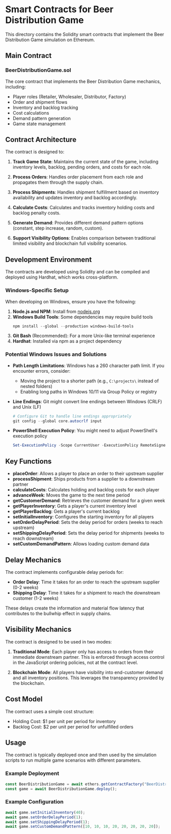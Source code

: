 # Smart Contracts for Beer Distribution Game

This directory contains the Solidity smart contracts that implement the Beer Distribution Game simulation on Ethereum.

## Main Contract

### BeerDistributionGame.sol

The core contract that implements the Beer Distribution Game mechanics, including:

- Player roles (Retailer, Wholesaler, Distributor, Factory)
- Order and shipment flows
- Inventory and backlog tracking
- Cost calculations
- Demand pattern generation
- Game state management

## Contract Architecture

The contract is designed to:

1. **Track Game State**: Maintains the current state of the game, including inventory levels, backlog, pending orders, and costs for each role.

2. **Process Orders**: Handles order placement from each role and propagates them through the supply chain.

3. **Process Shipments**: Handles shipment fulfillment based on inventory availability and updates inventory and backlog accordingly.

4. **Calculate Costs**: Calculates and tracks inventory holding costs and backlog penalty costs.

5. **Generate Demand**: Provides different demand pattern options (constant, step increase, random, custom).

6. **Support Visibility Options**: Enables comparison between traditional limited visibility and blockchain full visibility scenarios.

## Development Environment

The contracts are developed using Solidity and can be compiled and deployed using Hardhat, which works cross-platform.

### Windows-Specific Setup

When developing on Windows, ensure you have the following:

1. **Node.js and NPM**: Install from [nodejs.org](https://nodejs.org/)
2. **Windows Build Tools**: Some dependencies may require build tools
   ```powershell
   npm install --global --production windows-build-tools
   ```
3. **Git Bash** (Recommended): For a more Unix-like terminal experience
4. **Hardhat**: Installed via npm as a project dependency

### Potential Windows Issues and Solutions

- **Path Length Limitations**: Windows has a 260 character path limit. If you encounter errors, consider:
  - Moving the project to a shorter path (e.g., `C:\projects\` instead of nested folders)
  - Enabling long paths in Windows 10/11 via Group Policy or registry

- **Line Endings**: Git might convert line endings between Windows (CRLF) and Unix (LF)
  ```powershell
  # Configure Git to handle line endings appropriately
  git config --global core.autocrlf input
  ```

- **PowerShell Execution Policy**: You might need to adjust PowerShell's execution policy
  ```powershell
  Set-ExecutionPolicy -Scope CurrentUser -ExecutionPolicy RemoteSigned
  ```

## Key Functions

- **placeOrder**: Allows a player to place an order to their upstream supplier
- **processShipment**: Ships products from a supplier to a downstream partner
- **calculateCosts**: Calculates holding and backlog costs for each player
- **advanceWeek**: Moves the game to the next time period
- **getCustomerDemand**: Retrieves the customer demand for a given week
- **getPlayerInventory**: Gets a player's current inventory level
- **getPlayerBacklog**: Gets a player's current backlog
- **setInitialInventory**: Configures the starting inventory for all players
- **setOrderDelayPeriod**: Sets the delay period for orders (weeks to reach upstream)
- **setShippingDelayPeriod**: Sets the delay period for shipments (weeks to reach downstream)
- **setCustomDemandPattern**: Allows loading custom demand data

## Delay Mechanics

The contract implements configurable delay periods for:

- **Order Delay**: Time it takes for an order to reach the upstream supplier (0-2 weeks)
- **Shipping Delay**: Time it takes for a shipment to reach the downstream customer (1-2 weeks)

These delays create the information and material flow latency that contributes to the bullwhip effect in supply chains.

## Visibility Mechanics

The contract is designed to be used in two modes:

1. **Traditional Mode**: Each player only has access to orders from their immediate downstream partner. This is enforced through access control in the JavaScript ordering policies, not at the contract level.

2. **Blockchain Mode**: All players have visibility into end-customer demand and all inventory positions. This leverages the transparency provided by the blockchain.

## Cost Model

The contract uses a simple cost structure:
- Holding Cost: $1 per unit per period for inventory
- Backlog Cost: $2 per unit per period for unfulfilled orders

## Usage

The contract is typically deployed once and then used by the simulation scripts to run multiple game scenarios with different parameters.

### Example Deployment

```javascript
const BeerDistributionGame = await ethers.getContractFactory("BeerDistributionGame");
const game = await BeerDistributionGame.deploy();
```

### Example Configuration

```javascript
await game.setInitialInventory(40);
await game.setOrderDelayPeriod(1);
await game.setShippingDelayPeriod(1);
await game.setCustomDemandPattern([10, 10, 10, 20, 20, 20, 20, 20]);
``` 
